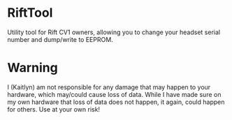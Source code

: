 # RiftTool
Utility tool for Rift CV1 owners, allowing you to change your headset serial number and dump/write to EEPROM.

# Warning
I (Kaitlyn) am not responsible for any damage that may happen to your hardware, which may/could cause loss of data. While I have made sure on my own hardware that loss of data does not happen, it again, could happen for others. Use at your own risk!
